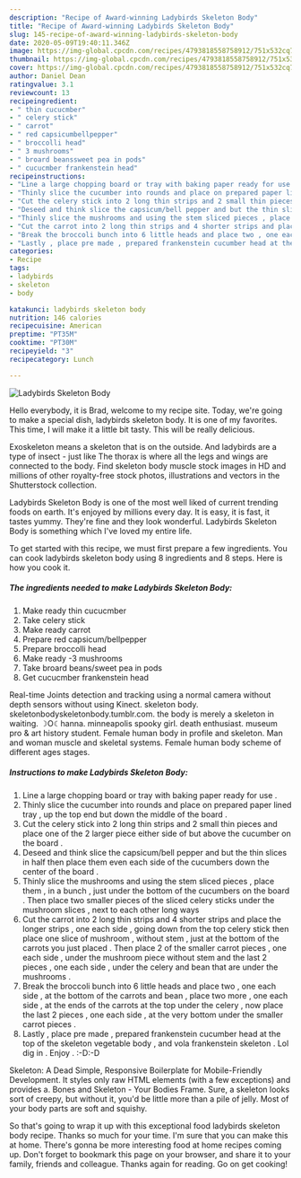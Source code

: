 ```yaml
---
description: "Recipe of Award-winning Ladybirds Skeleton Body"
title: "Recipe of Award-winning Ladybirds Skeleton Body"
slug: 145-recipe-of-award-winning-ladybirds-skeleton-body
date: 2020-05-09T19:40:11.346Z
image: https://img-global.cpcdn.com/recipes/4793818558758912/751x532cq70/ladybirds-skeleton-body-recipe-main-photo.jpg
thumbnail: https://img-global.cpcdn.com/recipes/4793818558758912/751x532cq70/ladybirds-skeleton-body-recipe-main-photo.jpg
cover: https://img-global.cpcdn.com/recipes/4793818558758912/751x532cq70/ladybirds-skeleton-body-recipe-main-photo.jpg
author: Daniel Dean
ratingvalue: 3.1
reviewcount: 13
recipeingredient:
- " thin cucucmber"
- " celery stick"
- " carrot"
- " red capsicumbellpepper"
- " broccolli head"
- " 3 mushrooms"
- " broard beanssweet pea in pods"
- " cucucmber frankenstein head"
recipeinstructions:
- "Line a large chopping board or tray with baking paper ready for use ."
- "Thinly slice the cucumber into rounds and place on prepared paper lined tray , up the top end but down the middle of the board ."
- "Cut the celery stick into 2 long thin strips and 2 small thin pieces and place one of the 2 larger piece either side of but above the cucumber on the board ."
- "Deseed and think slice the capsicum/bell pepper and but the thin slices in half then place them even each side of the cucumbers down the center of the board ."
- "Thinly slice the mushrooms and using the stem sliced pieces , place them , in a bunch , just under the bottom of the cucumbers on the board . Then place two smaller pieces of the sliced celery sticks under the mushroom slices , next to each other long ways"
- "Cut the carrot into 2 long thin strips and 4 shorter strips and place the longer strips , one each side , going down from the top celery stick then place one slice of mushroom , without stem , just at the bottom of the carrots you just placed . Then place 2 of the smaller carrot pieces , one each side , under the mushroom piece without stem and the last 2 pieces , one each side , under the celery and bean that are under the mushrooms ."
- "Break the broccoli bunch into 6 little heads and place two , one each side , at the bottom of the carrots and bean , place two more , one each side , at the ends of the carrots at the top under the celery , now place the last 2 pieces , one each side , at the very bottom under the smaller carrot pieces ."
- "Lastly , place pre made , prepared frankenstein cucumber head at the top of the skeleton vegetable body , and vola frankenstein skeleton . Lol dig in . Enjoy . :-D:-D"
categories:
- Recipe
tags:
- ladybirds
- skeleton
- body

katakunci: ladybirds skeleton body 
nutrition: 146 calories
recipecuisine: American
preptime: "PT35M"
cooktime: "PT30M"
recipeyield: "3"
recipecategory: Lunch

---
```



![Ladybirds Skeleton Body](https://img-global.cpcdn.com/recipes/4793818558758912/751x532cq70/ladybirds-skeleton-body-recipe-main-photo.jpg)

Hello everybody, it is Brad, welcome to my recipe site. Today, we're going to make a special dish, ladybirds skeleton body. It is one of my favorites. This time, I will make it a little bit tasty. This will be really delicious.

Exoskeleton means a skeleton that is on the outside. And ladybirds are a type of insect - just like The thorax is where all the legs and wings are connected to the body. Find skeleton body muscle stock images in HD and millions of other royalty-free stock photos, illustrations and vectors in the Shutterstock collection.

Ladybirds Skeleton Body is one of the most well liked of current trending foods on earth. It's enjoyed by millions every day. It is easy, it is fast, it tastes yummy. They're fine and they look wonderful. Ladybirds Skeleton Body is something which I've loved my entire life.


To get started with this recipe, we must first prepare a few ingredients. You can cook ladybirds skeleton body using 8 ingredients and 8 steps. Here is how you cook it.

<!--inarticleads1-->

##### The ingredients needed to make Ladybirds Skeleton Body:

1. Make ready  thin cucucmber
1. Take  celery stick
1. Make ready  carrot
1. Prepare  red capsicum/bellpepper
1. Prepare  broccolli head
1. Make ready  -3 mushrooms
1. Take  broard beans/sweet pea in pods
1. Get  cucucmber frankenstein head


Real-time Joints detection and tracking using a normal camera without depth sensors without using Kinect. skeleton body. skeletonbodyskeletonbody.tumblr.com. the body is merely a skeleton in waiting. ☽O☾hanna. minneapolis spooky girl. death enthusiast. museum pro &amp; art history student. Female human body in profile and skeleton. Man and woman muscle and skeletal systems. Female human body scheme of different ages stages. 

<!--inarticleads2-->

##### Instructions to make Ladybirds Skeleton Body:

1. Line a large chopping board or tray with baking paper ready for use .
1. Thinly slice the cucumber into rounds and place on prepared paper lined tray , up the top end but down the middle of the board .
1. Cut the celery stick into 2 long thin strips and 2 small thin pieces and place one of the 2 larger piece either side of but above the cucumber on the board .
1. Deseed and think slice the capsicum/bell pepper and but the thin slices in half then place them even each side of the cucumbers down the center of the board .
1. Thinly slice the mushrooms and using the stem sliced pieces , place them , in a bunch , just under the bottom of the cucumbers on the board . Then place two smaller pieces of the sliced celery sticks under the mushroom slices , next to each other long ways
1. Cut the carrot into 2 long thin strips and 4 shorter strips and place the longer strips , one each side , going down from the top celery stick then place one slice of mushroom , without stem , just at the bottom of the carrots you just placed . Then place 2 of the smaller carrot pieces , one each side , under the mushroom piece without stem and the last 2 pieces , one each side , under the celery and bean that are under the mushrooms .
1. Break the broccoli bunch into 6 little heads and place two , one each side , at the bottom of the carrots and bean , place two more , one each side , at the ends of the carrots at the top under the celery , now place the last 2 pieces , one each side , at the very bottom under the smaller carrot pieces .
1. Lastly , place pre made , prepared frankenstein cucumber head at the top of the skeleton vegetable body , and vola frankenstein skeleton . Lol dig in . Enjoy . :-D:-D


Skeleton: A Dead Simple, Responsive Boilerplate for Mobile-Friendly Development. It styles only raw HTML elements (with a few exceptions) and provides a. Bones and Skeleton - Your Bodies Frame. Sure, a skeleton looks sort of creepy, but without it, you&#39;d be little more than a pile of jelly. Most of your body parts are soft and squishy. 

So that's going to wrap it up with this exceptional food ladybirds skeleton body recipe. Thanks so much for your time. I'm sure that you can make this at home. There's gonna be more interesting food at home recipes coming up. Don't forget to bookmark this page on your browser, and share it to your family, friends and colleague. Thanks again for reading. Go on get cooking!
